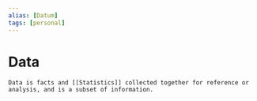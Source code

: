 ```yaml
---
alias: [Datum]
tags: [personal]
---
```

# Data

```ad-note
Data is facts and [[Statistics]] collected together for reference or analysis, and is a subset of information.
```
